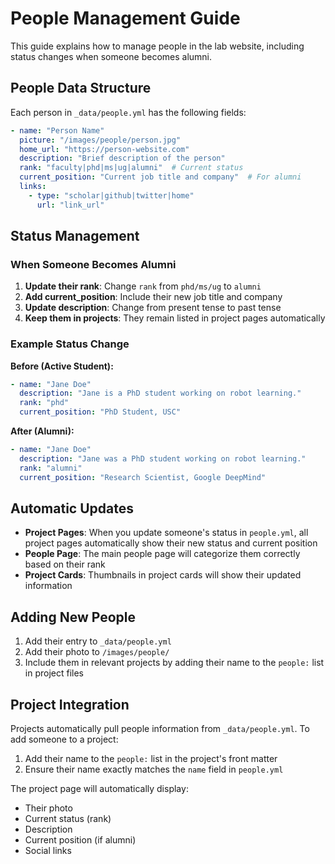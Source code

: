 # People Management Guide

This guide explains how to manage people in the lab website, including status changes when someone becomes alumni.

## People Data Structure

Each person in `_data/people.yml` has the following fields:

```yaml
- name: "Person Name"
  picture: "/images/people/person.jpg"
  home_url: "https://person-website.com"
  description: "Brief description of the person"
  rank: "faculty|phd|ms|ug|alumni"  # Current status
  current_position: "Current job title and company"  # For alumni
  links:
    - type: "scholar|github|twitter|home"
      url: "link_url"
```

## Status Management

### When Someone Becomes Alumni

1. **Update their rank**: Change `rank` from `phd/ms/ug` to `alumni`
2. **Add current_position**: Include their new job title and company
3. **Update description**: Change from present tense to past tense
4. **Keep them in projects**: They remain listed in project pages automatically

### Example Status Change

**Before (Active Student):**
```yaml
- name: "Jane Doe"
  description: "Jane is a PhD student working on robot learning."
  rank: "phd"
  current_position: "PhD Student, USC"
```

**After (Alumni):**
```yaml
- name: "Jane Doe"
  description: "Jane was a PhD student working on robot learning."
  rank: "alumni"
  current_position: "Research Scientist, Google DeepMind"
```

## Automatic Updates

- **Project Pages**: When you update someone's status in `people.yml`, all project pages automatically show their new status and current position
- **People Page**: The main people page will categorize them correctly based on their rank
- **Project Cards**: Thumbnails in project cards will show their updated information

## Adding New People

1. Add their entry to `_data/people.yml`
2. Add their photo to `/images/people/`
3. Include them in relevant projects by adding their name to the `people:` list in project files

## Project Integration

Projects automatically pull people information from `_data/people.yml`. To add someone to a project:

1. Add their name to the `people:` list in the project's front matter
2. Ensure their name exactly matches the `name` field in `people.yml`

The project page will automatically display:
- Their photo
- Current status (rank)
- Description
- Current position (if alumni)
- Social links
